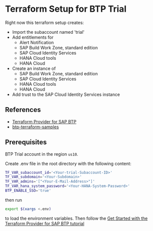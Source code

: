 # Terraform Setup for BTP Trial

Right now this terraform setup creates:

- Import the subaccount named 'trial'
- Add entitlements for
  - Alert Notification
  - SAP Build Work Zone, standard edition
  - SAP Cloud Identity Services
  - HANA Cloud tools
  - HANA Cloud
- Create an instance of
  - SAP Build Work Zone, standard edition
  - SAP Cloud Identity Services
  - HANA Cloud tools
  - HANA Cloud
- Add trust to the SAP Cloud Identity Services instance

## References

- [Terraform Provider for SAP BTP](https://registry.terraform.io/providers/SAP/btp/latest/docs)
- [btp-terraform-samples](https://github.com/SAP-samples/btp-terraform-samples/)

## Prerequisites

BTP Trial account in the region `us10`.

Create .env file in the root directory with the following content:

```bash
TF_VAR_subaccount_id='<Your-trial-Subaccount-ID>'
TF_VAR_subdomain='<Your-Subdomain>'
TF_VAR_admins='["<Your-E-Mail-Address>"]'
TF_VAR_hana_system_password='<Your-HANA-System-Password>'
BTP_ENABLE_SSO='true'
```

then run

```bash
export $(xargs <.env)
```

to load the environment variables. Then follow the [ Get Started with the Terraform Provider for SAP BTP tutorial](https://developers.sap.com/tutorials/btp-terraform-get-started.html)
